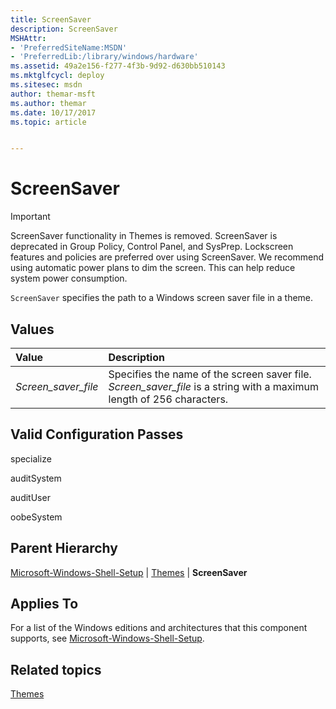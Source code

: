 ```yaml
---
title: ScreenSaver
description: ScreenSaver
MSHAttr:
- 'PreferredSiteName:MSDN'
- 'PreferredLib:/library/windows/hardware'
ms.assetid: 49a2e156-f277-4f3b-9d92-d630bb510143
ms.mktglfcycl: deploy
ms.sitesec: msdn
author: themar-msft
ms.author: themar
ms.date: 10/17/2017
ms.topic: article


---
```

# ScreenSaver

> [!Important]
> ScreenSaver functionality in Themes is removed. ScreenSaver is deprecated in Group Policy, Control Panel, and SysPrep. Lockscreen features and policies are preferred over using ScreenSaver. We recommend using automatic power plans to dim the screen. This can help reduce system power consumption.

`ScreenSaver` specifies the path to a Windows screen saver file in a theme.

## Values

| Value                    | Description                                                                                                           |
|:-------------------------|:----------------------------------------------------------------------------------------------------------------------|
| *Screen_saver_file*      | Specifies the name of the screen saver file. *Screen_saver_file* is a string with a maximum length of 256 characters. |

## Valid Configuration Passes

specialize

auditSystem

auditUser

oobeSystem

## Parent Hierarchy

[Microsoft-Windows-Shell-Setup](microsoft-windows-shell-setup.md) | [Themes](microsoft-windows-shell-setup-themes.md) | **ScreenSaver**

## Applies To

For a list of the Windows editions and architectures that this component supports, see [Microsoft-Windows-Shell-Setup](microsoft-windows-shell-setup.md).

## Related topics

[Themes](microsoft-windows-shell-setup-themes.md)
